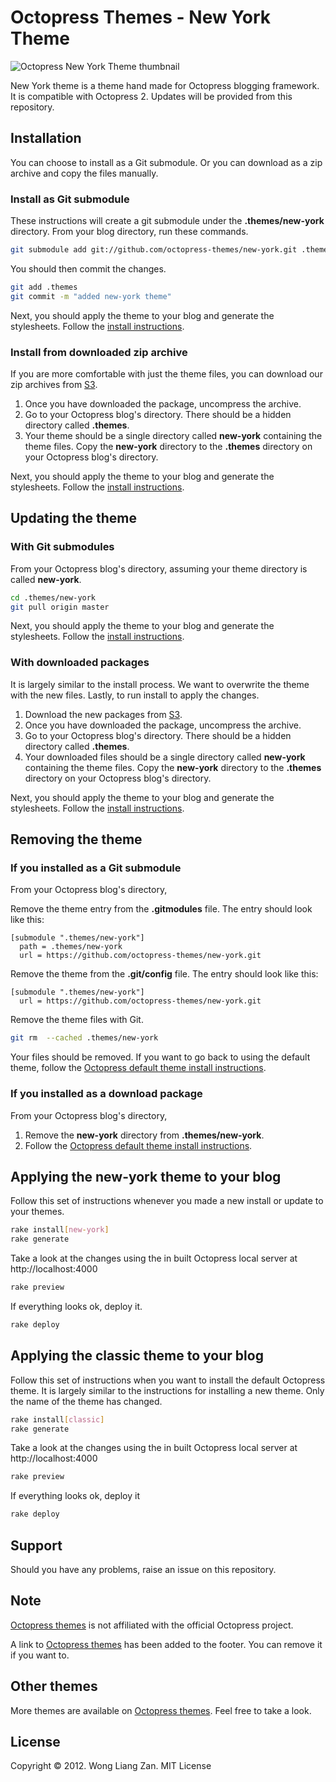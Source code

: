 # Octopress Themes - New York Theme

![Octopress New York Theme thumbnail](https://s3.amazonaws.com/static.octopressthemes.com/thumbnails/new-york-thumbnail.png)

New York theme is a theme hand made for Octopress blogging framework. It is compatible with Octopress 2. Updates will be provided from this repository.

## Installation

You can choose to install as a Git submodule. Or you can download as a zip archive and copy the files manually.

### Install as Git submodule

These instructions will create a git submodule under the __.themes/new-york__ directory. From your blog directory, run these commands.

``` sh
git submodule add git://github.com/octopress-themes/new-york.git .themes/new-york
```

You should then commit the changes.

``` sh
git add .themes
git commit -m "added new-york theme"
```

Next, you should apply the theme to your blog and generate the stylesheets. Follow the [install instructions](#applying-the-new-york-theme-to-your-blog).

### Install from downloaded zip archive

If you are more comfortable with just the theme files, you can download our zip archives from [S3](https://s3.amazonaws.com/static.octopressthemes.com/themes/new-york-v0.1.0.zip).

1. Once you have downloaded the package, uncompress the archive.
2. Go to your Octopress blog's directory. There should be a hidden directory called __.themes__.
3. Your theme should be a single directory called __new-york__ containing the theme files. Copy the __new-york__ directory to the __.themes__ directory on your Octopress blog's directory.

Next, you should apply the theme to your blog and generate the stylesheets. Follow the [install instructions](#applying-the-new-york-theme-to-your-blog).

## Updating the theme

### With Git submodules

From your Octopress blog's directory, assuming your theme directory is called __new-york__.

``` sh
cd .themes/new-york
git pull origin master
```

Next, you should apply the theme to your blog and generate the stylesheets. Follow the [install instructions](#applying-the-new-york-theme-to-your-blog).

### With downloaded packages

It is largely similar to the install process. We want to overwrite the theme with the new files. Lastly, to run install to apply the changes.

1. Download the new packages from [S3](https://s3.amazonaws.com/static.octopressthemes.com/themes/new-york-v0.1.0.zip).
2. Once you have downloaded the package, uncompress the archive.
3. Go to your Octopress blog's directory. There should be a hidden directory called __.themes__.
4. Your downloaded files should be a single directory called __new-york__ containing the theme files. Copy the __new-york__ directory to the __.themes__ directory on your Octopress blog's directory.

Next, you should apply the theme to your blog and generate the stylesheets. Follow the [install instructions](#applying-the-new-york-theme-to-your-blog).

## Removing the theme

### If you installed as a Git submodule

From your Octopress blog's directory,

Remove the theme entry from the __.gitmodules__ file. The entry should look like this:
```
[submodule ".themes/new-york"]
  path = .themes/new-york
  url = https://github.com/octopress-themes/new-york.git
```

Remove the theme from the __.git/config__ file. The entry should look like this:
```
[submodule ".themes/new-york"]
  url = https://github.com/octopress-themes/new-york.git
```

Remove the theme files with Git.
``` sh
git rm  --cached .themes/new-york
```

Your files should be removed. If you want to go back to using the default theme, follow the [Octopress default theme install instructions](#applying-the-new-york-theme-to-your-blog).

### If you installed as a download package

From your Octopress blog's directory,

1. Remove the __new-york__ directory from __.themes/new-york__.
2. Follow the [Octopress default theme install instructions](#applying-the-new-yorktheme-to-your-blog).

## Applying the new-york theme to your blog

Follow this set of instructions whenever you made a new install or update to your themes.

``` sh
rake install[new-york]
rake generate
```

Take a look at the changes using the in built Octopress local server at http://localhost:4000

``` sh
rake preview
```

If everything looks ok, deploy it.

``` sh
rake deploy
```

## Applying the classic theme to your blog

Follow this set of instructions when you want to install the default Octopress theme. It is largely similar to the instructions for installing a new theme. Only the name of the theme has changed.

``` sh
rake install[classic]
rake generate
```

Take a look at the changes using the in built Octopress local server at http://localhost:4000

``` sh
rake preview
```

If everything looks ok, deploy it

``` sh
rake deploy
```

## Support

Should you have any problems, raise an issue on this repository.

## Note

[Octopress themes](http://octopressthemes.com) is not affiliated with the official Octopress project.

A link to [Octopress themes](http://octopressthemes.com) has been added to the footer. You can remove it if you want to.

## Other themes

More themes are available on [Octopress themes](http://octopressthemes.com). Feel free to take a look.

## License

Copyright &copy; 2012. Wong Liang Zan. MIT License
